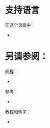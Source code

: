# 支持语言


在这个页面中：

* [](#)


## <span id=''></span>




# 另请参阅：

规程：

* [](/)

参考：

* [](/)

教程和例子：

* [](/)